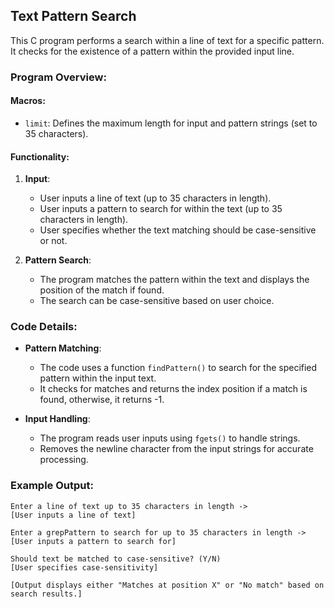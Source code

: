 ## Text Pattern Search

This C program performs a search within a line of text for a specific pattern. It checks for the existence of a pattern within the provided input line.

### Program Overview:

#### Macros:
- `limit`: Defines the maximum length for input and pattern strings (set to 35 characters).

#### Functionality:

1. **Input**:
    - User inputs a line of text (up to 35 characters in length).
    - User inputs a pattern to search for within the text (up to 35 characters in length).
    - User specifies whether the text matching should be case-sensitive or not.

2. **Pattern Search**:
    - The program matches the pattern within the text and displays the position of the match if found.
    - The search can be case-sensitive based on user choice.

### Code Details:

- **Pattern Matching**:
    - The code uses a function `findPattern()` to search for the specified pattern within the input text.
    - It checks for matches and returns the index position if a match is found, otherwise, it returns -1.

- **Input Handling**:
    - The program reads user inputs using `fgets()` to handle strings.
    - Removes the newline character from the input strings for accurate processing.

### Example Output:

```
Enter a line of text up to 35 characters in length ->
[User inputs a line of text]

Enter a grepPattern to search for up to 35 characters in length ->
[User inputs a pattern to search for]

Should text be matched to case-sensitive? (Y/N)
[User specifies case-sensitivity]

[Output displays either "Matches at position X" or "No match" based on search results.]
```
